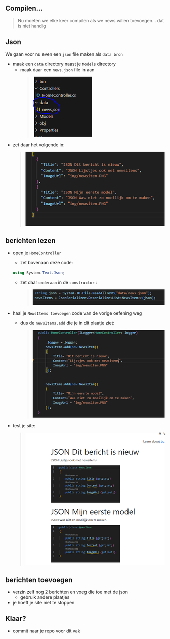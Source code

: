 
## Compilen...

> Nu moeten we elke keer compilen als we news willen toevoegen...
> dat is niet handig


## Json

We gaan voor nu even een `json` file maken als `data bron`

- maak een `data` directory naast je `Models` directory
    - maak daar een `news.json` file in aan
        > ![](img/data.PNG)
- zet daar het volgende in:
    > ![](img/jsonnews.PNG)

## berichten lezen

- open je `HomeController`
    - zet bovenaan deze code:
    ```Cs
    using System.Text.Json;
    ```
    - zet daar `onderaan` in de `constructor` :
        > ![](img/readnews.PNG)

- haal je `NewsItems toevoegen` code van de vorige oefening weg
    - dus de `newsItems.add` die je in dit plaatje ziet:
        >![](img/add.PNG)
- test je site:
    >![](img/uitjson.PNG)


## berichten toevoegen

- verzin zelf nog 2 berichten en voeg die toe met de json
    - gebruik andere plaatjes
- je hoeft je site niet te stoppen

## Klaar?

- commit naar je repo voor dit vak